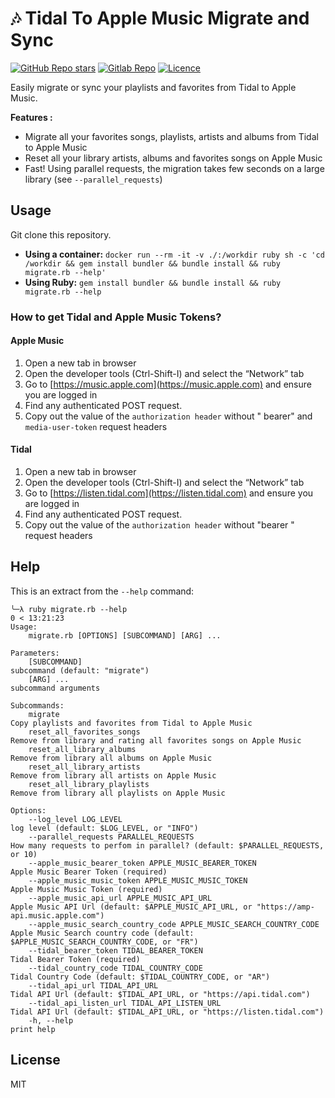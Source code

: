# 🎶 Tidal To Apple Music Migrate and Sync

[![GitHub Repo stars](https://img.shields.io/github/stars/youtous/tidal-to-apple-music-sync-migrate?label=✨%20youtous%2Ftidal-to-apple-music-sync-migrate&style=social)](https://github.com/youtous/tidal-to-apple-music-sync-migrate/)
[![Gitlab Repo](https://img.shields.io/badge/gitlab.com%2Fyoutous%2Fsmart--door--opener?label=✨%20youtous%2Ftidal-to-apple-music-sync-migrate&style=social&logo=gitlab)](https://gitlab.com/youtous/tidal-to-apple-music-sync-migrate/)
[![Licence](https://img.shields.io/github/license/youtous/tidal-to-apple-music-sync-migrate)](https://github.com/youtous/tidal-to-apple-music-sync-migrate/blob/main/LICENSE)


Easily migrate or sync your playlists and favorites from Tidal to Apple Music.

**Features :**
- Migrate all your favorites songs, playlists, artists and albums from Tidal to Apple Music
- Reset all your library artists, albums and favorites songs on Apple Music
- Fast! Using parallel requests, the migration takes few seconds on a large library (see `--parallel_requests`)

## Usage

Git clone this repository.

- **Using a container:** `docker run --rm -it -v ./:/workdir ruby sh -c 'cd /workdir && gem install bundler && bundle install && ruby migrate.rb --help'`
- **Using Ruby:** `gem install bundler && bundle install && ruby migrate.rb --help`

### How to get Tidal and Apple Music Tokens?

#### Apple Music

1. Open a new tab in browser
2. Open the developer tools (Ctrl-Shift-I) and select the “Network” tab
3. Go to [https://music.apple.com](https://music.apple.com) and ensure you are logged in
4. Find any authenticated POST request.
5. Copy out the value of the `authorization header` without " bearer" and `media-user-token` request headers

#### Tidal

1. Open a new tab in browser
2. Open the developer tools (Ctrl-Shift-I) and select the “Network” tab
3. Go to [https://listen.tidal.com](https://listen.tidal.com) and ensure you are logged in
4. Find any authenticated POST request.
5. Copy out the value of the `authorization header` without "bearer " request headers

## Help

This is an extract from the `--help` command:

```text
╰─λ ruby migrate.rb --help                                                                                                                0 < 13:21:23
Usage:
    migrate.rb [OPTIONS] [SUBCOMMAND] [ARG] ...

Parameters:
    [SUBCOMMAND]                                                         subcommand (default: "migrate")
    [ARG] ...                                                            subcommand arguments

Subcommands:
    migrate                                                              Copy playlists and favorites from Tidal to Apple Music
    reset_all_favorites_songs                                            Remove from library and rating all favorites songs on Apple Music
    reset_all_library_albums                                             Remove from library all albums on Apple Music
    reset_all_library_artists                                            Remove from library all artists on Apple Music
    reset_all_library_playlists                                          Remove from library all playlists on Apple Music

Options:
    --log_level LOG_LEVEL                                                log level (default: $LOG_LEVEL, or "INFO")
    --parallel_requests PARALLEL_REQUESTS                                How many requests to perfom in parallel? (default: $PARALLEL_REQUESTS, or 10)
    --apple_music_bearer_token APPLE_MUSIC_BEARER_TOKEN                  Apple Music Bearer Token (required)
    --apple_music_music_token APPLE_MUSIC_MUSIC_TOKEN                    Apple Music Music Token (required)
    --apple_music_api_url APPLE_MUSIC_API_URL                            Apple Music API Url (default: $APPLE_MUSIC_API_URL, or "https://amp-api.music.apple.com")
    --apple_music_search_country_code APPLE_MUSIC_SEARCH_COUNTRY_CODE    Apple Music Search country code (default: $APPLE_MUSIC_SEARCH_COUNTRY_CODE, or "FR")
    --tidal_bearer_token TIDAL_BEARER_TOKEN                              Tidal Bearer Token (required)
    --tidal_country_code TIDAL_COUNTRY_CODE                              Tidal Country Code (default: $TIDAL_COUNTRY_CODE, or "AR")
    --tidal_api_url TIDAL_API_URL                                        Tidal API Url (default: $TIDAL_API_URL, or "https://api.tidal.com")
    --tidal_api_listen_url TIDAL_API_LISTEN_URL                          Tidal API Url (default: $TIDAL_API_URL, or "https://listen.tidal.com")
    -h, --help                                                           print help

```

## License

MIT